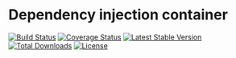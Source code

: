 # Dependency injection container
[![Build Status](https://www.travis-ci.com/opxcore/container.svg?branch=master)](https://www.travis-ci.com/opxcore/container)
[![Coverage Status](https://coveralls.io/repos/github/opxcore/container/badge.svg?branch=master)](https://coveralls.io/github/opxcore/container?branch=master)
[![Latest Stable Version](https://poser.pugx.org/opxcore/container/v/stable)](https://packagist.org/packages/opxcore/container)
[![Total Downloads](https://poser.pugx.org/opxcore/container/downloads)](https://packagist.org/packages/opxcore/container)
[![License](https://poser.pugx.org/opxcore/container/license)](https://packagist.org/packages/opxcore/container)
